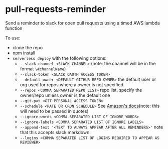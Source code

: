 # pull-requests-reminder
Send a reminder to slack for open pull requests using a timed AWS lambda function

To use:
* clone the repo
* npm install
* `serverless deploy` with the following options:
  * `--slack-channel <SLACK CHANNEL>` (note: the channel will be in the format `\#channelName`)
  * `--slack-token <SLACK OAUTH ACCESS TOKEN>`
  * `--default-owner <DEFAULT GITHUB REPO OWNER>` the default user or org used for repos where a owner is not specified.
  * `--repos <COMMA SEPARATED REPO LIST>` repo list, specify the owner/repo unless owner is the default one
  * `--git-pat <GIT PERSONAL ACCESS TOKEN>`
  * `--schedule <RATE OR CRON SCHEDULE>` See [Amazon's docs](https://docs.aws.amazon.com/AmazonCloudWatch/latest/events/ScheduledEvents.html)(note: this will need to be passed in quotes)
  * `--ignore-words <COMMA SEPARATED LIST OF IGNORE WORDS>`
  * `--ignore-labels <COMMA SEPARATED LIST OF IGNORE LABELS>`
  * `--append-text '<TEXT TO ALWAYS APPEAR AFTER ALL REMINDERS>'` note that this accepts slack markdown.
  * `--logins <COMMA SEPARATED LIST OF LOGINS REQUIRED TO APPEAR AS REVIEWER>`

